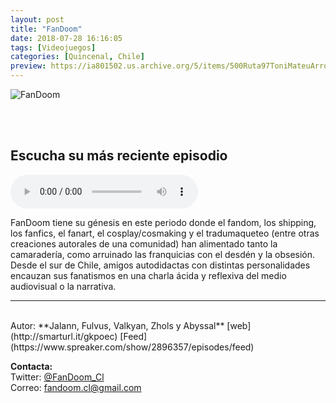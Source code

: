 ```yaml
---
layout: post
title: "FanDoom"
date: 2018-07-28 16:16:05
tags: [Videojuegos]
categories: [Quincenal, Chile]
preview: https://ia801502.us.archive.org/5/items/500Ruta97ToniMateuArrom/300-FandoomFd.png
---
```


![FanDoom](https://ia801502.us.archive.org/5/items/500Ruta97ToniMateuArrom/500-FandoomFd.png)

<br/>
<br/>

## Escucha su más reciente episodio

<!--reproductor-feed=https://www.spreaker.com/show/2896357/episodes/feed-->
<!--reproductor-start-->
<audio id="audio" preload="auto" controls="" src="https://api.spreaker.com/download/episode/14516166/fandoom_cap_1.mp3"></audio>
<!--reproductor-end-->

FanDoom tiene su génesis en este periodo donde el fandom, los shipping, los fanfics, el fanart, el cosplay/cosmaking y el tradumaqueteo (entre otras creaciones autorales de una comunidad) han alimentado tanto la camaradería, como arruinado las franquicias con el desdén y la obsesión.
Desde el sur de Chile, amigos autodidactas con distintas personalidades encauzan sus fanatismos en una charla ácida y reflexiva del medio audiovisual o la narrativa.

_ _ _

<br>
Autor: **Jalann, Fulvus, Valkyan, Zhols y Abyssal**  
[web](http://smarturl.it/gkpoec)  
[Feed](https://www.spreaker.com/show/2896357/episodes/feed)  



**Contacta:**  
Twitter: [@FanDoom_Cl](https://twitter.com/FanDoom_Cl)  
Correo: [fandoom.cl@gmail.com](mailto:fandoom.cl@gmail.com)  
